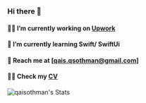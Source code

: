 ### Hi there 👋
#### 🧑‍💻 I’m currently working on [Upwork](https://www.upwork.com/fl/~01ba7a806e22fd3cdd)
#### 🚀 I’m currently learning Swift/ SwiftUi
#### 📇 Reach me at [qais.qsothman@gmail.com]
#### 👨‍💼 Check my [CV](https://github.com/qaisothman/qaisothman/blob/main/qais_cv.pdf)

![qaisothman's Stats](https://github-readme-stats.vercel.app/api?username=qaisothman&theme=vue-dark&show_icons=true&hide_border=true&count_private=true)



<!--
**qaisothman/qaisothman** is a ✨ _special_ ✨ repository because its `README.md` (this file) appears on your GitHub profile.

Here are some ideas to get you started:

- 🔭 I’m currently working on ...
- 🌱 I’m currently learning ...
- 👯 I’m looking to collaborate on ...
- 🤔 I’m looking for help with ...
- 💬 Ask me about ...
- 📫 How to reach me: ...
- 😄 Pronouns: ...
- ⚡ Fun fact: ...
-->
